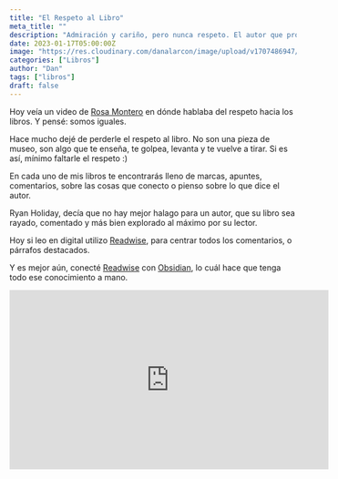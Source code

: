 ```yaml
---
title: "El Respeto al Libro"
meta_title: ""
description: "Admiración y cariño, pero nunca respeto. El autor que promueve el daño."
date: 2023-01-17T05:00:00Z
image: "https://res.cloudinary.com/danalarcon/image/upload/v1707486947/books.png"
categories: ["Libros"]
author: "Dan"
tags: ["libros"]
draft: false
---
```


Hoy veía un video de [Rosa Montero](https://es.wikipedia.org/wiki/Rosa_Montero) en dónde hablaba del respeto hacia los libros. Y pensé: somos iguales.

Hace mucho dejé de perderle el respeto al libro. No son una pieza de museo, son algo que te enseña, te golpea, levanta y te vuelve a tirar. Si es así, mínimo faltarle el respeto :)

En cada uno de mis libros te encontrarás lleno de marcas, apuntes, comentarios, sobre las cosas que conecto o pienso sobre lo que dice el autor.

Ryan Holiday, decía que no hay mejor halago para un autor, que su libro sea rayado, comentado y más bien explorado al máximo por su lector.

Hoy si leo en digital utilizo [Readwise](https://readwise.io/i/daniel8), para centrar todos los comentarios, o párrafos destacados.

Y es mejor aún, conecté [Readwise](https://readwise.io/i/daniel8) con [Obsidian](https://obsidian.md/), lo cuál hace que tenga todo ese conocimiento a mano.

<iframe width="560" height="315" src="https://www.youtube.com/embed/ghOiqvcyNF8?si=TAOkn1CieJFxMupl" title="YouTube video player" frameborder="0" allow="accelerometer; autoplay; clipboard-write; encrypted-media; gyroscope; picture-in-picture; web-share" allowfullscreen></iframe>
